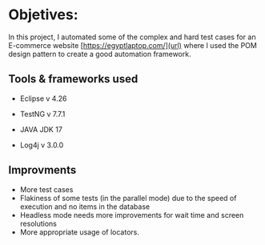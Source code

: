 # Objetives:

In this project, I automated some of the complex and hard test cases for an E-commerce website  [https://egyptlaptop.com/](url) where I used the POM design pattern to create a good automation framework.

## Tools & frameworks used 

- Eclipse v 4.26

- TestNG  v 7.7.1 

- JAVA   JDK 17

- Log4j  v 3.0.0

## Improvments

- More test cases
- Flakiness of some tests (in the parallel mode) due to the speed of execution and no items in the database
- Headless mode needs more improvements for wait time and screen resolutions
- More appropriate usage of locators.
